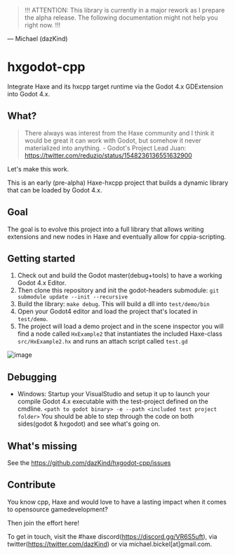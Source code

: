 
> !!! ATTENTION: This library is currently in a major rework as I prepare the alpha release. The following documentation might not help you right now. !!!

— Michael (dazKind)

# hxgodot-cpp

Integrate Haxe and its hxcpp target runtime via the Godot 4.x GDExtension into Godot 4.x.

## What?
> There always was interest from the Haxe community and I think it would be great it can work with Godot, but somehow it never materialized into anything. - Godot's Project Lead Juan: https://twitter.com/reduzio/status/1548236136551632900

Let's make this work. 

This is an early (pre-alpha) Haxe-hxcpp project that builds a dynamic library that can be loaded by Godot 4.x. 

## Goal
The goal is to evolve this project into a full library that allows writing extensions and new nodes in Haxe and eventually allow for cppia-scripting.

## Getting started

1. Check out and build the Godot master(debug+tools) to have a working Godot 4.x Editor.
2. Then clone this repository and init the godot-headers submodule: `git submodule update --init --recursive`
3. Build the library: `make debug`. This will build a dll into `test/demo/bin`
4. Open your Godot4 editor and load the project that's located in `test/demo`. 
5. The project will load a demo project and in the scene inspector you will find a node called `HxExample2` that instantiates the included Haxe-class `src/HxExample2.hx` and runs an attach script called `test.gd` 

![image](https://user-images.githubusercontent.com/5015415/186016512-4b8a47c6-cb23-4707-a93a-e15fdb1e7e47.png)

## Debugging

- Windows: Startup your VisualStudio and setup it up to launch your compile Godot 4.x executable with the test-project defined on the cmdline. 
`<path to godot binary> -e --path <included test project folder>`
You should be able to step through the code on both sides(godot & hxgodot) and see what's going on.

## What's missing
See the https://github.com/dazKind/hxgodot-cpp/issues

## Contribute

You know cpp, Haxe and would love to have a lasting impact when it comes to opensource gamedevelopment? 

Then join the effort here!

To get in touch, visit the #haxe discord(https://discord.gg/VR6S5uft), via twitter(https://twitter.com/dazKind) or via michael.bickel[at]gmail.com.

